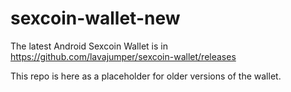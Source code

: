 # sexcoin-wallet-new

The latest Android Sexcoin Wallet is in https://github.com/lavajumper/sexcoin-wallet/releases

This repo is here as a placeholder for older versions of the wallet.
